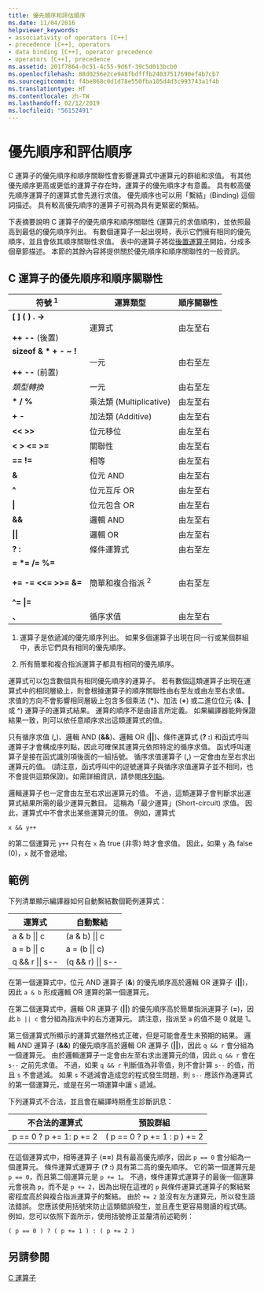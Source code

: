 ```yaml
---
title: 優先順序和評估順序
ms.date: 11/04/2016
helpviewer_keywords:
- associativity of operators [C++]
- precedence [C++], operators
- data binding [C++], operator precedence
- operators [C++], precedence
ms.assetid: 201f7864-0c51-4c55-9d6f-39c5d013bcb0
ms.openlocfilehash: 88d0256e2ce948fbdfffb24037517690ef4b7cb7
ms.sourcegitcommit: f4be868c0d1d78e550fba105d4d3c993743a1f4b
ms.translationtype: HT
ms.contentlocale: zh-TW
ms.lasthandoff: 02/12/2019
ms.locfileid: "56152491"
---
```

# <a name="precedence-and-order-of-evaluation"></a>優先順序和評估順序

C 運算子的優先順序和順序關聯性會影響運算式中運算元的群組和求值。 有其他優先順序更高或更低的運算子存在時，運算子的優先順序才有意義。 具有較高優先順序運算子的運算式會先進行求值。 優先順序也可以用「繫結」(Binding) 這個詞描述。 具有較高優先順序的運算子可視為具有更緊密的繫結。

下表摘要說明 C 運算子的優先順序和順序關聯性 (運算元的求值順序)，並依照最高到最低的優先順序列出。 有數個運算子一起出現時，表示它們擁有相同的優先順序，並且會依其順序關聯性求值。 表中的運算子將從[後置運算子](../c-language/postfix-operators.md)開始，分成多個章節描述。 本節的其餘內容將提供關於優先順序和順序關聯性的一般資訊。

## <a name="precedence-and-associativity-of-c-operators"></a>C 運算子的優先順序和順序關聯性

|符號 <sup>1</sup>|運算類型|順序關聯性|
|-------------|-----------------------|-------------------|
|**\[ ] ( ) . ->**<br /><br />**++** **--** (後置)|運算式|由左至右|
**sizeof & \* + - ~ !**<br /><br />**++ --** (前置)|一元|由右至左|
|*類型轉換*|一元|由右至左|
|**\* / %**|乘法類 (Multiplicative)|由左至右|
|**+ -**|加法類 (Additive)|由左至右|
|**\<\< >>**|位元移位|由左至右|
|**\< > \<= >=**|關聯性|由左至右|
|**== !=**|相等|由左至右|
|**&**|位元 AND|由左至右|
|**^**|位元互斥 OR|由左至右|
|**&#124;**|位元包含 OR|由左至右|
|**&&**|邏輯 AND|由左至右|
|**&#124;&#124;**|邏輯 OR|由左至右|
|**? :**|條件運算式|由右至左|
|**= \*= /= %=**<br /><br /> **+= -= \<\<= >>= &=**<br /><br /> **^= &#124;=**|簡單和複合指派 <sup>2</sup>|由右至左|
|**、**|循序求值|由左至右|

1. 運算子是依遞減的優先順序列出。 如果多個運算子出現在同一行或某個群組中，表示它們具有相同的優先順序。

1. 所有簡單和複合指派運算子都具有相同的優先順序。

運算式可以包含數個具有相同優先順序的運算子。 若有數個這類運算子出現在運算式中的相同層級上，則會根據運算子的順序關聯性由右至左或由左至右求值。 求值的方向不會影響相同層級上包含多個乘法 (<strong>\*</strong>)、加法 (**+**) 或二進位位元 (**&**、**&#124;** 或 **^**) 運算子的運算式結果。 運算的順序不是由語言所定義。 如果編譯器能夠保證結果一致，則可以依任意順序求出這類運算式的值。

只有循序求值 (**,**)、邏輯 AND (**&&**)、邏輯 OR (**||**)、條件運算式 (**? :**) 和函式呼叫運算子才會構成序列點，因此可確保其運算元依照特定的循序求值。 函式呼叫運算子是接在函式識別項後面的一組括號。 循序求值運算子 (**,**) 一定會由左至右求出運算元的值。 (請注意，函式呼叫中的逗號運算子與循序求值運算子並不相同，也不會提供這類保證)。如需詳細資訊，請參閱[序列點](../c-language/c-sequence-points.md)。

邏輯運算子也一定會由左至右求出運算元的值。 不過，這類運算子會判斷求出運算式結果所需的最少運算元數目。 這稱為「最少運算」(Short-circuit) 求值。 因此，運算式中不會求出某些運算元的值。 例如，運算式

`x && y++`

的第二個運算元 `y++` 只有在 `x` 為 true (非零) 時才會求值。 因此，如果 `y` 為 false (0)，`x` 就不會遞增。

## <a name="examples"></a>範例

下列清單顯示編譯器如何自動繫結數個範例運算式：

|運算式|自動繫結|
|----------------|-----------------------|
|a & b &#124;&#124; c|(a & b) &#124;&#124; c|
|a = b &#124;&#124; c|a = (b &#124;&#124; c)|
|q && r &#124;&#124; s--|(q && r) &#124;&#124; s--|

在第一個運算式中，位元 AND 運算子 (**&**) 的優先順序高於邏輯 OR 運算子 (**||**)，因此 `a & b` 形成邏輯 OR 運算的第一個運算元。

在第二個運算式中，邏輯 OR 運算子 (**||**) 的優先順序高於簡單指派運算子 (**=**)，因此 `b || c` 會分組為指派中的右方運算元。 請注意，指派至 `a` 的值不是 0 就是 1。

第三個運算式所顯示的運算式雖然格式正確，但是可能會產生未預期的結果。 邏輯 AND 運算子 (**&&**) 的優先順序高於邏輯 OR 運算子 (**||**)，因此 `q && r` 會分組為一個運算元。 由於邏輯運算子一定會由左至右求出運算元的值，因此 `q && r` 會在 `s--` 之前先求值。 不過，如果 `q && r` 判斷值為非零值，則不會計算 `s--` 的值，而且 `s` 不會遞減。 如果 `s` 不遞減會造成您的程式發生問題，則 `s--` 應該作為運算式的第一個運算元，或是在另一項運算中讓 `s` 遞減。

下列運算式不合法，並且會在編譯時期產生診斷訊息：

|不合法的運算式|預設群組|
|------------------------|----------------------|
|p == 0 ? p += 1: p += 2|( p == 0 ? p += 1 : p ) += 2|

在這個運算式中，相等運算子 (**==**) 具有最高優先順序，因此 `p == 0` 會分組為一個運算元。 條件運算式運算子 (**? :**) 具有第二高的優先順序。 它的第一個運算元是 `p == 0`，而且第二個運算元是 `p += 1`。 不過，條件運算式運算子的最後一個運算元會視為 `p`，而不是 `p += 2`，因為出現在這裡的 `p` 與條件運算式運算子的繫結緊密程度高於與複合指派運算子的繫結。 由於 `+= 2` 並沒有左方運算元，所以發生語法錯誤。 您應該使用括號來防止這類錯誤發生，並且產生更容易閱讀的程式碼。 例如，您可以依照下面所示，使用括號修正並釐清前述範例：

`( p == 0 ) ? ( p += 1 ) : ( p += 2 )`

## <a name="see-also"></a>另請參閱

[C 運算子](../c-language/c-operators.md)
